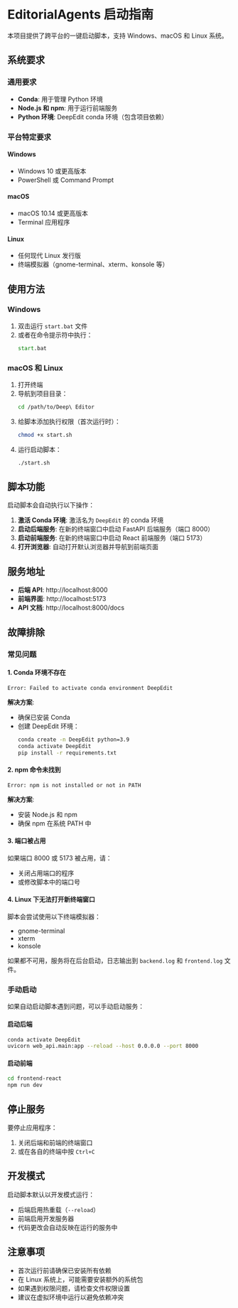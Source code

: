 # EditorialAgents 启动指南

本项目提供了跨平台的一键启动脚本，支持 Windows、macOS 和 Linux 系统。

## 系统要求

### 通用要求
- **Conda**: 用于管理 Python 环境
- **Node.js 和 npm**: 用于运行前端服务
- **Python 环境**: DeepEdit conda 环境（包含项目依赖）

### 平台特定要求

#### Windows
- Windows 10 或更高版本
- PowerShell 或 Command Prompt

#### macOS
- macOS 10.14 或更高版本
- Terminal 应用程序

#### Linux
- 任何现代 Linux 发行版
- 终端模拟器（gnome-terminal、xterm、konsole 等）

## 使用方法

### Windows

1. 双击运行 `start.bat` 文件
2. 或者在命令提示符中执行：
   ```cmd
   start.bat
   ```

### macOS 和 Linux

1. 打开终端
2. 导航到项目目录：
   ```bash
   cd /path/to/Deep\ Editor
   ```
3. 给脚本添加执行权限（首次运行时）：
   ```bash
   chmod +x start.sh
   ```
4. 运行启动脚本：
   ```bash
   ./start.sh
   ```

## 脚本功能

启动脚本会自动执行以下操作：

1. **激活 Conda 环境**: 激活名为 `DeepEdit` 的 conda 环境
2. **启动后端服务**: 在新的终端窗口中启动 FastAPI 后端服务（端口 8000）
3. **启动前端服务**: 在新的终端窗口中启动 React 前端服务（端口 5173）
4. **打开浏览器**: 自动打开默认浏览器并导航到前端页面

## 服务地址

- **后端 API**: http://localhost:8000
- **前端界面**: http://localhost:5173
- **API 文档**: http://localhost:8000/docs

## 故障排除

### 常见问题

#### 1. Conda 环境不存在
```
Error: Failed to activate conda environment DeepEdit
```

**解决方案**:
- 确保已安装 Conda
- 创建 DeepEdit 环境：
  ```bash
  conda create -n DeepEdit python=3.9
  conda activate DeepEdit
  pip install -r requirements.txt
  ```

#### 2. npm 命令未找到
```
Error: npm is not installed or not in PATH
```

**解决方案**:
- 安装 Node.js 和 npm
- 确保 npm 在系统 PATH 中

#### 3. 端口被占用
如果端口 8000 或 5173 被占用，请：
- 关闭占用端口的程序
- 或修改脚本中的端口号

#### 4. Linux 下无法打开新终端窗口
脚本会尝试使用以下终端模拟器：
- gnome-terminal
- xterm
- konsole

如果都不可用，服务将在后台启动，日志输出到 `backend.log` 和 `frontend.log` 文件。

### 手动启动

如果自动启动脚本遇到问题，可以手动启动服务：

#### 启动后端
```bash
conda activate DeepEdit
uvicorn web_api.main:app --reload --host 0.0.0.0 --port 8000
```

#### 启动前端
```bash
cd frontend-react
npm run dev
```

## 停止服务

要停止应用程序：
1. 关闭后端和前端的终端窗口
2. 或在各自的终端中按 `Ctrl+C`

## 开发模式

启动脚本默认以开发模式运行：
- 后端启用热重载（`--reload`）
- 前端启用开发服务器
- 代码更改会自动反映在运行的服务中

## 注意事项

- 首次运行前请确保已安装所有依赖
- 在 Linux 系统上，可能需要安装额外的系统包
- 如果遇到权限问题，请检查文件权限设置
- 建议在虚拟环境中运行以避免依赖冲突
